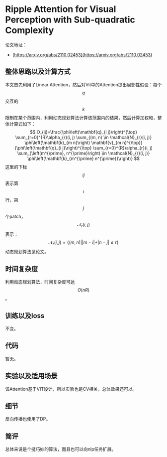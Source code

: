 # Ripple Attention for Visual Perception with Sub-quadratic Complexity

论文地址：

- [https://arxiv.org/abs/2110.02453](https://arxiv.org/abs/2110.02453)



## 整体思路以及计算方式

本文首先利用了Linear Attention，然后对Vit中的Attention提出局部性假设：每个$$q$$交互的$$k$$限制在某个范围内，利用动态规划算法计算该范围内的结果，然后计算加权和，整体计算式如下：
$$
O_{ij}=\frac{\phi\left(\mathbf{q}_{i j}\right)^{\top} \sum_{r=0}^{R}\alpha_{r}(i, j) \sum_{(m, n) \in \mathcal{N}_{r}(i, j)} \phi\left(\mathbf{k}_{m n}\right) \mathbf{v}_{m n}^{\top}}{\phi\left(\mathbf{q}_{i j}\right)^{\top} \sum_{r=0}^{R}\alpha_{r}(i, j) \sum_{\left(m^{\prime}, n^{\prime}\right) \in \mathcal{N}_{r}(i, j)} \phi\left(\mathbf{k}_{m^{\prime} n^{\prime}}\right)}
$$
这里的下标$$ij$$表示第$$i$$行，第$$j$$个patch，$$\mathcal{N}_{r}(i, j)$$表示：
$$
\mathcal{N}_{r}(i, j)=\{(m,n) | |m-i|+|n-j| \le r\}
$$
动态规划算法见论文。



## 时间复杂度

利用动态规划算法，时间复杂度可达$$O(nR)$$。



## 训练以及loss

不变。



## 代码

暂无。



## 实验以及适用场景

该Attention基于VIT设计，所以实验也是CV相关，总体效果还可以。



## 细节

反向传播也使用了DP。



## 简评

总体来说是个挺巧妙的算法，而且也可以向nlp任务扩展。